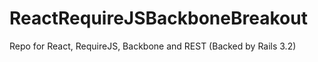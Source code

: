 ReactRequireJSBackboneBreakout
==============================

Repo for React, RequireJS, Backbone and REST (Backed by Rails 3.2)
